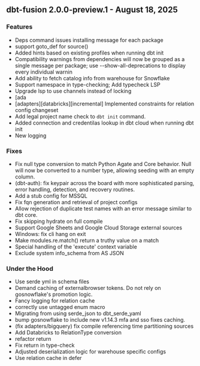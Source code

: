 ## dbt-fusion 2.0.0-preview.1 - August 18, 2025

### Features

- Deps command issues installing message for each package
- support goto_def for source()
- Added hints based on existing profiles when running dbt init
- Compatibility warnings from dependencies will now be grouped as a single message per package; use --show-all-deprecations to display every individual warnin
- Add ability to fetch catalog info from warehouse for Snowflake
- Support namespace in type-checking; Add typecheck LSP
- Upgrade lsp to use channels instead of locking
- [ada
- [adapters][databricks][incremental] Implemented constraints for relation config changeset
- Add legal project name check to `dbt init` command.
- Added connection and credentilas lookup in dbt cloud when running dbt init
- New logging

### Fixes

- Fix null type conversion to match Python Agate and Core behavior. Null will now be converted to a number type, allowing seeding with an empty column.
- (dbt-auth): fix keypair across the board with more sophisticated parsing, error handling, detection, and recovery routines.
- Add a stub config for MSSQL
- Fix fqn generation and retrieval of project configs
- Allow rejection of duplicate test names with an error message similar to dbt core.
- Fix skipping hydrate on full compile
- Support Google Sheets and Google Cloud Storage external sources
- Windows: fix cli hang on exit
- Make modules.re.match() return a truthy value on a match
- Special handling of the 'execute' context variable
- Exclude system info_schema from AS JSON

### Under the Hood

- Use serde yml in schema files
- Demand caching of externalbrowser tokens. Do not rely on gosnowflake's promotion logic.
- Fancy logging for relation cache
- correctly use untagged enum macro
- Migrating from using serde_json to dbt_serde_yaml
- bump gosnowflake to include new v1.14.3 mfa and sso fixes caching.
- (fix adapters/bigquery) fix compile referencing time partitioning sources
- Add Databricks to RelationType conversion
- refactor return
- Fix return in type-check
- Adjusted deserialization logic for warehouse specific configs
- Use relation cache in defer
